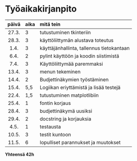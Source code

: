 # Työaikakirjanpito

| päivä | aika | mitä tein  |
| :----:|:-----| :-----|
| 27.3. | 3    | tutustuminen tkinteriin |
| 28.3. | 3    | käyttöliittymän alustava toteutus |
| 1.4. | 3    | käyttäjänhallinta, tallennus tietokantaan |
| 6.4. | 2    | pylint käyttöön ja koodin siistimistä
| 7.4. | 3    | Käyttöliittymää paremmaksi
| 13.4. | 3   | menun tekeminen 
| 14.4. | 2   | Budjettinäkymien työstäminen
| 15.4. | 5,5  | Logiikan eriyttämistä ja lisää testejä
| 22.4. | 1,5 | tutustuminen matplotlibiin
| 25.4. | 1   | fontin korjaus 
| 28.4. | 3  | budjettinäkymä uusiksi
| 29.4. | 2 | docstring ja korjauksia
| 4.5. | 1   | testausta 
| 10.5. | 3  | testit kuntoon
| 11.5. | 6 | lopulliset parannukset ja muutokset


**Yhteensä 42h**
